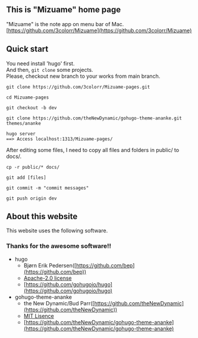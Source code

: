 ## This is "Mizuame" home page
"Mizuame" is the note app on menu bar of Mac.  
[https://github.com/3colorr/Mizuame](https://github.com/3colorr/Mizuame)

## Quick start
You need install 'hugo' first.  
And then, `git clone` some projects.  
Please, checkout new branch to your works from main branch.

```
git clone https://github.com/3colorr/Mizuame-pages.git

cd Mizuame-pages

git checkout -b dev

git clone https://github.com/theNewDynamic/gohugo-theme-ananke.git themes/ananke

hugo server
==> Access localhost:1313/Mizuame-pages/
```

After editing some files, I need to copy all files and folders in public/ to docs/.  

```
cp -r public/* docs/

git add [files]

git commit -m "commit messages"

git push origin dev
```

## About this website
This website uses the following software.
### Thanks for the awesome software!!
- hugo
  - Bjørn Erik Pedersen([https://github.com/bep](https://github.com/bep))
  - [Apache-2.0 license](https://github.com/gohugoio/hugo/blob/master/LICENSE)
  - [https://github.com/gohugoio/hugo](https://github.com/gohugoio/hugo) 
- gohugo-theme-ananke
  - the New Dynamic/Bud Parr([https://github.com/theNewDynamic](https://github.com/theNewDynamic))
  - [MIT Lisence](https://github.com/theNewDynamic/gohugo-theme-ananke/blob/master/LICENSE.md)
  - [https://github.com/theNewDynamic/gohugo-theme-ananke](https://github.com/theNewDynamic/gohugo-theme-ananke)
